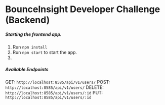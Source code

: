 # BounceInsight Developer Challenge (Backend)

##### Starting the frontend app.
1. Run `npm install`
2. Run `npm start` to start the app.
3. 
##### Available Endpoints
GET:     `http://localhost:8585/api/v1/users/`
POST:    `http://localhost:8585/api/v1/users/`
DELETE:  `http://localhost:8585/api/v1/users/:id`
PUT:     `http://localhost:8585/api/v1/users/:id`